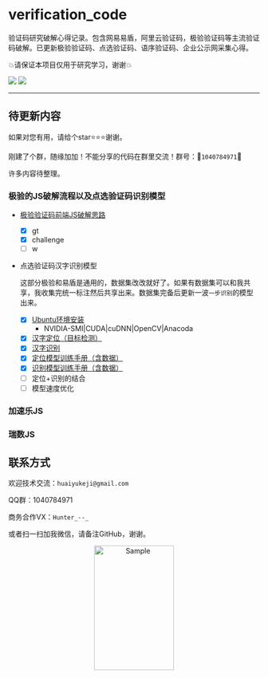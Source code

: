# verification_code
验证码研究破解心得记录。包含网易易盾，阿里云验证码，极验验证码等主流验证码破解。已更新极验验证码、点选验证码、语序验证码、企业公示网采集心得。



:boom:请保证本项目仅用于研究学习，谢谢:boom:




![](https://img.shields.io/badge/Python-%3E%3D3.6-orange?style=social) ![](https://img.shields.io/github/license/huaiyukeji/verification_code) 



---



## 待更新内容

如果对您有用，请给个star:star::star::star:谢谢。

刚建了个群，随缘加加！不能分享的代码在群里交流！群号：:rocket:`1040784971`:rocket:

许多内容待整理。

### 极验的JS破解流程以及点选验证码识别模型

- [极验验证码前端JS破解思路](https://github.com/huaiyukeji/verification_code/blob/master/jiyan.md)

	- [x] gt
	- [x] challenge
	- [ ] w

- 点选验证码汉字识别模型

  这部分极验和易盾是通用的，数据集改改就好了。如果有数据集可以和我共享，我收集完统一标注然后共享出来。数据集完备后更新一波`一步识别`的模型出来。

	- [x] [Ubuntu环境安装](https://github.com/huaiyukeji/verification_code/blob/master/doc/Ubuntu18.04%20install%20darknet%20yolo-v3%7Ccuda%7Ccudnn%7Copencv%7Canaconda.md)
		- NVIDIA-SMI|CUDA|cuDNN|OpenCV|Anacoda
	- [x] [汉字定位（目标检测）](https://github.com/huaiyukeji/verification_code/tree/master/hanzi_detection)
	- [x] [汉字识别](https://github.com/huaiyukeji/verification_code/blob/master/hanzi_detection/readme_classify.md)
	- [x] [定位模型训练手册（含数据）](https://github.com/huaiyukeji/verification_code/blob/master/doc/detector_train_handbook.md)
	- [x] [识别模型训练手册（含数据）](https://github.com/huaiyukeji/verification_code/blob/master/doc/classifier_train_handbook.md)
	- [ ] 定位+识别的结合
	- [ ] 模型速度优化

### 加速乐JS

### 瑞数JS


## 联系方式
欢迎技术交流：`huaiyukeji@gmail.com`

QQ群：1040784971

商务合作VX：`Hunter_--_`

或者扫一扫加我微信，请备注GitHub，谢谢。
<p align="center">
	<img src="https://github.com/huaiyukeji/verification_code/blob/master/IMG_1766.JPG" alt="Sample"  width="160" height="250">
</p>

